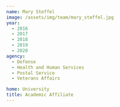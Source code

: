 ```yaml
---
name: Mary Steffel
image: /assets/img/team/mary_steffel.jpg
year: 
  - 2016
  - 2017
  - 2018
  - 2019
  - 2020
agency:
  - Defense
  - Health and Human Services
  - Postal Service
  - Veterans Affairs

home: University
title: Academic Affiliate 
---
```


